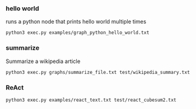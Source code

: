 
### hello world

runs a python node that prints hello world multiple times

`python3 exec.py examples/graph_python_hello_world.txt`


### summarize

Summarize a wikipedia article

`python3 exec.py graphs/summarize_file.txt test/wikipedia_summary.txt`


### ReAct
`python3 exec.py examples/react_text.txt test/react_cubesum2.txt`
